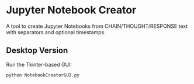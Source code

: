  
# Jupyter Notebook Creator
A tool to create Jupyter Notebooks from CHAIN/THOUGHT/RESPONSE text with separators and optional timestamps.

## Desktop Version
Run the Tkinter-based GUI:
```bash
python NotebookCreatorGUI.py